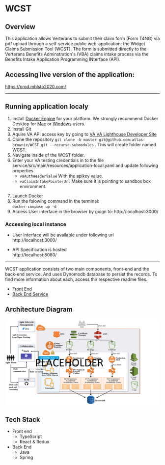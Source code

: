 # WCST

## Overview
This application allows Verterans to submit their claim form (Form T4NG) via pdf upload through a self-service public web-application: the Widget Claims Submission Tool (WCST). 
The form is submitted directly to the Verterans Benefits Adminstration's (VBA) claims intake process via the Benefits Intake Application Programming INterface (API).


## Accessing live version of the application:  
https://prod.mblsto2020.com/


---

## Running application localy

1. Install [Docker Engine](https://docs.docker.com/engine/install/) for your platform. We strongly recommend Docker Desktop for [Mac](https://docs.docker.com/engine/install/) or [Windows](https://docs.docker.com/docker-for-windows/install/) users.
2. Install Git
3. Aquire VA API access key by going to [VA VA Lighthouse Developer Site](https://developer.va.gov/apply)
4. Clone the repository  `git clone -b master git@github.com:atlas-brownie/WCST.git --recurse-submodules` . This will create folder named WCST.
4. Navigate inside of the WCST folder.
5. Enter your VA testing credentials in to the file service/src/main/resources/application-local.yaml and update following properties
   - `vaAuthHeaderValue` With the apikey value.
   - `vaClaimIntakePointerUrl` Make sure it is pointing to sandbox box environment.
7) Launch Docker
8) Run the folowing command in the terminal:   
     `docker-compose up -d`
9) Access User interface in the browser by goign to: http://localhost:3000/
    

### Accessing local instance

* User Interface will be available under following url  
http://localhost:3000/

* API Specification is hosted   
http://localhost:8080/


---

WCST application consists of two main components, front-end and the back-end service. And uses Dynomodb database to persist the records.
To find more information about each, access thir respective readme files.
* [Front End](https://github.com/atlas-brownie/WCST-UI/blob/master/README.md)
* [Back End Service](https://github.com/atlas-brownie/WCST-Services/blob/master/README.md)

## Architecture Diagram
![Architecture](assets/Architecture_Tools.png)

## Tech Stack
* Front end
  * TypeScript
  * React & Redux
* Back End 
  * Java 
  * Spring
